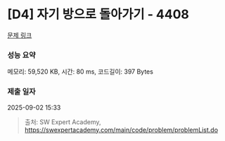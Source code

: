 # [D4] 자기 방으로 돌아가기 - 4408 

[문제 링크](https://swexpertacademy.com/main/code/problem/problemDetail.do?contestProbId=AWNcJ2sapZMDFAV8) 

### 성능 요약

메모리: 59,520 KB, 시간: 80 ms, 코드길이: 397 Bytes

### 제출 일자

2025-09-02 15:33



> 출처: SW Expert Academy, https://swexpertacademy.com/main/code/problem/problemList.do